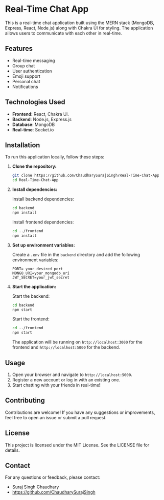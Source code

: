 # Real-Time Chat App

This is a real-time chat application built using the MERN stack (MongoDB, Express, React, Node.js) along with Chakra UI for styling. The application allows users to communicate with each other in real-time.

## Features

- Real-time messaging
- Group chat
- User authentication
- Emoji support
- Personal chat
- Notifications

## Technologies Used

- **Frontend**: React, Chakra UI.
- **Backend**: Node.js, Express.js
- **Database**: MongoDB
- **Real-time**: Socket.io

## Installation

To run this application locally, follow these steps:

1. **Clone the repository:**

    ```bash
    git clone https://github.com/ChaudharySurajSingh/Real-Time-Chat-App.git
    cd Real-Time-Chat-App
    ```

2. **Install dependencies:**

    Install backend dependencies:
    ```bash
    cd backend
    npm install
    ```

    Install frontend dependencies:
    ```bash
    cd ../frontend
    npm install
    ```

3. **Set up environment variables:**

    Create a `.env` file in the `backend` directory and add the following environment variables:
    ```env
    PORT= your desired port
    MONGO_URI=your_mongodb_uri
    JWT_SECRET=your_jwt_secret
    ```

4. **Start the application:**

    Start the backend:
    ```bash
    cd backend
    npm start
    ```

    Start the frontend:
    ```bash
    cd ../frontend
    npm start
    ```

    The application will be running on `http://localhost:3000` for the frontend and `http://localhost:5000` for the backend.

## Usage

1. Open your browser and navigate to `http://localhost:5000`.
2. Register a new account or log in with an existing one.
3. Start chatting with your friends in real-time!

## Contributing

Contributions are welcome! If you have any suggestions or improvements, feel free to open an issue or submit a pull request.

## License

This project is licensed under the MIT License. See the LICENSE file for details.

## Contact

For any questions or feedback, please contact:

- Suraj Singh Chaudhary
- https://github.com/ChaudharySurajSingh

